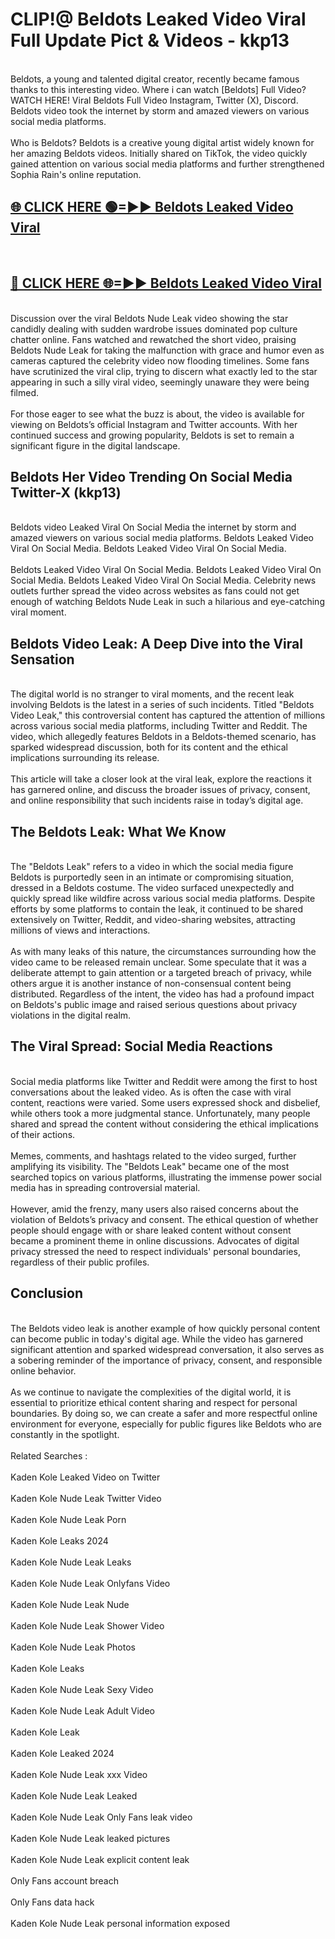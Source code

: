 # CLIP!@ Beldots Leaked Video Viral Full Update Pict & Videos - kkp13
<br>
Beldots, a young and talented digital creator, recently became famous thanks to this interesting video. Where i can watch [Beldots] Full Video? WATCH HERE! Viral Beldots Full Video Instagram, Twitter (X), Discord. Beldots video took the internet by storm and amazed viewers on various social media platforms.
<br><br>
Who is Beldots? Beldots is a creative young digital artist widely known for her amazing Beldots videos. Initially shared on TikTok, the video quickly gained attention on various social media platforms and further strengthened Sophia Rain's online reputation.
<br>
<h2><a href="https://bestclip.site?title=Beldots">🌐 CLICK HERE 🟢=►► Beldots Leaked Video Viral</a></h2>
<br>
<h2><a href="https://bestclip.site?title=Beldots">🔴 CLICK HERE 🌐=►► Beldots Leaked Video Viral</a></h2>
<br>
Discussion over the viral Beldots Nude Leak video showing the star candidly dealing with sudden wardrobe issues dominated pop culture chatter online. Fans watched and rewatched the short video, praising Beldots Nude Leak for taking the malfunction with grace and humor even as cameras captured the celebrity video now flooding timelines. Some fans have scrutinized the viral clip, trying to discern what exactly led to the star appearing in such a silly viral video, seemingly unaware they were being filmed.
<br><br>
For those eager to see what the buzz is about, the video is available for viewing on Beldots’s official Instagram and Twitter accounts. With her continued success and growing popularity, Beldots is set to remain a significant figure in the digital landscape.
<br>
<h2>Beldots Her Video Trending On Social Media Twitter-X (kkp13)</h2>
<br>
Beldots video Leaked Viral On Social Media the internet by storm and amazed viewers on various social media platforms. Beldots Leaked Video Viral On Social Media. Beldots Leaked Video Viral On Social Media.
<br><br>
Beldots Leaked Video Viral On Social Media. Beldots Leaked Video Viral On Social Media. Beldots Leaked Video Viral On Social Media. Celebrity news outlets further spread the video across websites as fans could not get enough of watching Beldots Nude Leak in such a hilarious and eye-catching viral moment.
<br>
<h2>Beldots Video Leak: A Deep Dive into the Viral Sensation</h2>
<br>
The digital world is no stranger to viral moments, and the recent leak involving Beldots is the latest in a series of such incidents. Titled "Beldots Video Leak," this controversial content has captured the attention of millions across various social media platforms, including Twitter and Reddit. The video, which allegedly features Beldots in a Beldots-themed scenario, has sparked widespread discussion, both for its content and the ethical implications surrounding its release.
<br><br>
This article will take a closer look at the viral leak, explore the reactions it has garnered online, and discuss the broader issues of privacy, consent, and online responsibility that such incidents raise in today’s digital age.
<br>
<h2>The Beldots Leak: What We Know</h2>
<br>
The "Beldots Leak" refers to a video in which the social media figure Beldots is purportedly seen in an intimate or compromising situation, dressed in a Beldots costume. The video surfaced unexpectedly and quickly spread like wildfire across various social media platforms. Despite efforts by some platforms to contain the leak, it continued to be shared extensively on Twitter, Reddit, and video-sharing websites, attracting millions of views and interactions.
<br><br>
As with many leaks of this nature, the circumstances surrounding how the video came to be released remain unclear. Some speculate that it was a deliberate attempt to gain attention or a targeted breach of privacy, while others argue it is another instance of non-consensual content being distributed. Regardless of the intent, the video has had a profound impact on Beldots's public image and raised serious questions about privacy violations in the digital realm.
<br>
<h2>The Viral Spread: Social Media Reactions</h2>
<br>
Social media platforms like Twitter and Reddit were among the first to host conversations about the leaked video. As is often the case with viral content, reactions were varied. Some users expressed shock and disbelief, while others took a more judgmental stance. Unfortunately, many people shared and spread the content without considering the ethical implications of their actions.
<br><br>
Memes, comments, and hashtags related to the video surged, further amplifying its visibility. The "Beldots Leak" became one of the most searched topics on various platforms, illustrating the immense power social media has in spreading controversial material.
<br><br>
However, amid the frenzy, many users also raised concerns about the violation of Beldots’s privacy and consent. The ethical question of whether people should engage with or share leaked content without consent became a prominent theme in online discussions. Advocates of digital privacy stressed the need to respect individuals' personal boundaries, regardless of their public profiles.
<br>
<h2>Conclusion</h2>
<br>
The Beldots video leak is another example of how quickly personal content can become public in today's digital age. While the video has garnered significant attention and sparked widespread conversation, it also serves as a sobering reminder of the importance of privacy, consent, and responsible online behavior.
<br><br>
As we continue to navigate the complexities of the digital world, it is essential to prioritize ethical content sharing and respect for personal boundaries. By doing so, we can create a safer and more respectful online environment for everyone, especially for public figures like Beldots who are constantly in the spotlight.
<br><br>
Related Searches :
<br><br>
Kaden Kole Leaked Video on Twitter
<br><br>
Kaden Kole Nude Leak Twitter Video
<br><br>
Kaden Kole Nude Leak Porn
<br><br>
Kaden Kole Leaks 2024
<br><br>
Kaden Kole Nude Leak Leaks
<br><br>
Kaden Kole Nude Leak Onlyfans Video
<br><br>
Kaden Kole Nude Leak Nude
<br><br>
Kaden Kole Nude Leak Shower Video
<br><br>
Kaden Kole Nude Leak Photos
<br><br>
Kaden Kole Leaks
<br><br>
Kaden Kole Nude Leak Sexy Video
<br><br>
Kaden Kole Nude Leak Adult Video
<br><br>
Kaden Kole Leak
<br><br>
Kaden Kole Leaked 2024
<br><br>
Kaden Kole Nude Leak xxx Video
<br><br>
Kaden Kole Nude Leak Leaked
<br><br>
Kaden Kole Nude Leak Only Fans leak video
<br><br>
Kaden Kole Nude Leak leaked pictures
<br><br>
Kaden Kole Nude Leak explicit content leak
<br><br>
Only Fans account breach
<br><br>
Only Fans data hack
<br><br>
Kaden Kole Nude Leak personal information exposed